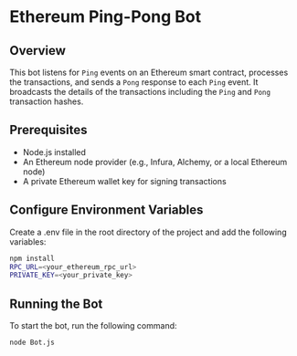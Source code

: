 # Ethereum Ping-Pong Bot

## Overview
This bot listens for `Ping` events on an Ethereum smart contract, processes the transactions, and sends a `Pong` response to each `Ping` event. It broadcasts the details of the transactions including the `Ping` and `Pong` transaction hashes.

## Prerequisites

- Node.js installed
- An Ethereum node provider (e.g., Infura, Alchemy, or a local Ethereum node)
- A private Ethereum wallet key for signing transactions

## Configure Environment Variables
Create a .env file in the root directory of the project and add the following variables:


```bash
npm install
RPC_URL=<your_ethereum_rpc_url>
PRIVATE_KEY=<your_private_key>
```

## Running the Bot
To start the bot, run the following command:

```bash
node Bot.js
```


